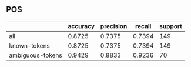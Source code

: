 
## POS

|                  | accuracy | precision | recall | support |
|------------------|----------|-----------|--------|---------|
| all              | 0.8725   | 0.7375    | 0.7394 | 149     |
| known-tokens     | 0.8725   | 0.7375    | 0.7394 | 149     |
| ambiguous-tokens | 0.9429   | 0.8833    | 0.9236 | 70      |

